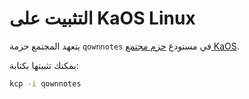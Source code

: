 # التثبيت على KaOS Linux

يتعهد المجتمع حزمة `qownnotes` في مستودع [حزم مجتمع KaOS](https://github.com/KaOS-Community-Packages/qownnotes).

يمكنك تثبيتها بكتابة:

```bash
kcp -i qownnotes
```
